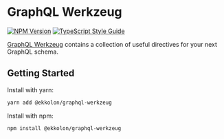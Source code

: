 # GraphQL Werkzeug

[![NPM Version][npm-image]][npm-url]
[![TypeScript Style Guide][gts-image]][gts-url]

[GraphQL Werkzeug][npm-url] contains a collection of useful directives for your next GraphQL schema.

## Getting Started

Install with yarn:

```bash
yarn add @ekkolon/graphql-werkzeug
```

Install with npm:

```bash
npm install @ekkolon/graphql-werkzeug
```

[gts-image]: https://img.shields.io/badge/code%20style-google-blueviolet.svg
[gts-url]: https://github.com/google/gts
[npm-image]: https://img.shields.io/npm/v/@ekkolon/graphql-werkzeug.svg
[npm-url]: https://npmjs.org/package/@ekkolon/graphql-werkzeug
